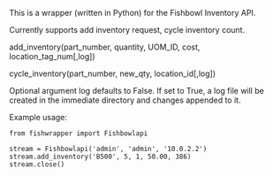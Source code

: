 This is a wrapper (written in Python) for the Fishbowl Inventory API.

Currently supports add inventory request, cycle inventory count.

add_inventory(part_number, quantity, UOM_ID, cost, location_tag_num[,log])

cycle_inventory(part_number, new_qty, location_id[,log])

Optional argument log defaults to False.  If set to True, a log file will be created in the immediate directory and changes appended to it.


Example usage:
```
from fishwrapper import Fishbowlapi

stream = Fishbowlapi('admin', 'admin', '10.0.2.2')
stream.add_inventory('B500', 5, 1, 50.00, 386)
stream.close()
```